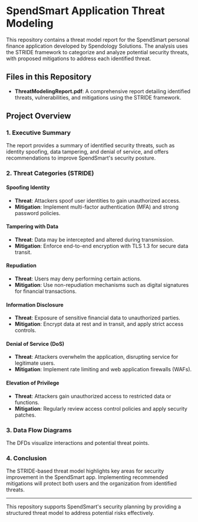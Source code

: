 # SpendSmart Application Threat Modeling

This repository contains a threat model report for the SpendSmart personal finance application developed by Spendology Solutions. The analysis uses the STRIDE framework to categorize and analyze potential security threats, with proposed mitigations to address each identified threat.

## Files in this Repository

- **ThreatModelingReport.pdf**: A comprehensive report detailing identified threats, vulnerabilities, and mitigations using the STRIDE framework.

## Project Overview

### 1. Executive Summary
The report provides a summary of identified security threats, such as identity spoofing, data tampering, and denial of service, and offers recommendations to improve SpendSmart's security posture.

### 2. Threat Categories (STRIDE)

#### Spoofing Identity
- **Threat**: Attackers spoof user identities to gain unauthorized access.
- **Mitigation**: Implement multi-factor authentication (MFA) and strong password policies.

#### Tampering with Data
- **Threat**: Data may be intercepted and altered during transmission.
- **Mitigation**: Enforce end-to-end encryption with TLS 1.3 for secure data transit.

#### Repudiation
- **Threat**: Users may deny performing certain actions.
- **Mitigation**: Use non-repudiation mechanisms such as digital signatures for financial transactions.

#### Information Disclosure
- **Threat**: Exposure of sensitive financial data to unauthorized parties.
- **Mitigation**: Encrypt data at rest and in transit, and apply strict access controls.

#### Denial of Service (DoS)
- **Threat**: Attackers overwhelm the application, disrupting service for legitimate users.
- **Mitigation**: Implement rate limiting and web application firewalls (WAFs).

#### Elevation of Privilege
- **Threat**: Attackers gain unauthorized access to restricted data or functions.
- **Mitigation**: Regularly review access control policies and apply security patches.

### 3. Data Flow Diagrams
The DFDs visualize interactions and potential threat points.

### 4. Conclusion
The STRIDE-based threat model highlights key areas for security improvement in the SpendSmart app. Implementing recommended mitigations will protect both users and the organization from identified threats.

---

This repository supports SpendSmart's security planning by providing a structured threat model to address potential risks effectively.
